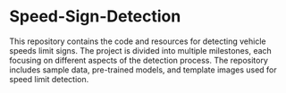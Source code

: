 # Speed-Sign-Detection
This repository contains the code and resources for detecting vehicle speeds limit signs. The project is divided into multiple milestones, each focusing on different aspects of the detection process. The repository includes sample data, pre-trained models, and template images used for speed limit detection.
